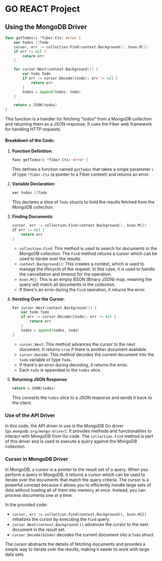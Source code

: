 # GO REACT Project

## Using the MongoDB Driver

```go
func getTodos(c *fiber.Ctx) error {
	var todos []Todo
	cursor, err := collection.Find(context.Background(), bson.M{})
	if err != nil {
		return err
	}

	for cursor.Next(context.Background()) {
		var todo Todo
		if err := cursor.Decode(&todo); err != nil {
			return err
		}
		todos = append(todos, todo)
	}

	return c.JSON(todos)
}
```

This function is a handler for fetching "todos" from a MongoDB collection and returning them as a JSON response. It uses the Fiber web framework for handling HTTP requests.

#### Breakdown of the Code:

1. **Function Definition**:
    ```go
    func getTodos(c *fiber.Ctx) error {
    ```
    This defines a function named `getTodos` that takes a single parameter `c` of type `*fiber.Ctx` (a pointer to a Fiber context) and returns an error.

2. **Variable Declaration**:
    ```go
    var todos []Todo
    ```
    This declares a slice of `Todo` structs to hold the results fetched from the MongoDB collection.

3. **Finding Documents**:
    ```go
    cursor, err := collection.Find(context.Background(), bson.M{})
    if err != nil {
        return err
    }
    ```
    - `collection.Find`: This method is used to search for documents in the MongoDB collection. The `Find` method returns a cursor which can be used to iterate over the results.
    - `context.Background()`: This creates a context, which is used to manage the lifecycle of the request. In this case, it is used to handle the cancellation and timeout for the operation.
    - `bson.M{}`: This is an empty BSON (Binary JSON) map, meaning the query will match all documents in the collection.
    - If there's an error during the `Find` operation, it returns the error.

4. **Iterating Over the Cursor**:
    ```go
    for cursor.Next(context.Background()) {
        var todo Todo
        if err := cursor.Decode(&todo); err != nil {
            return err
        }
        todos = append(todos, todo)
    }
    ```
    - `cursor.Next`: This method advances the cursor to the next document. It returns `true` if there is another document available.
    - `cursor.Decode`: This method decodes the current document into the `todo` variable of type `Todo`.
    - If there's an error during decoding, it returns the error.
    - Each `todo` is appended to the `todos` slice.

5. **Returning JSON Response**:
    ```go
    return c.JSON(todos)
    ```
    This converts the `todos` slice to a JSON response and sends it back to the client.

### Use of the API Driver

In this code, the API driver in use is the MongoDB Go driver (`go.mongodb.org/mongo-driver`). It provides methods and functionalities to interact with MongoDB from Go code. The `collection.Find` method is part of this driver and is used to execute a query against the MongoDB collection.

### Cursor in MongoDB Driver

In MongoDB, a cursor is a pointer to the result set of a query. When you perform a query in MongoDB, it returns a cursor which can be used to iterate over the documents that match the query criteria. The cursor is a powerful concept because it allows you to efficiently handle large sets of data without loading all of them into memory at once. Instead, you can process documents one at a time.

In the provided code:
- `cursor, err := collection.Find(context.Background(), bson.M{})` initializes the cursor by executing the `Find` query.
- `cursor.Next(context.Background())` advances the cursor to the next document in the result set.
- `cursor.Decode(&todo)` decodes the current document into a `Todo` struct.

The cursor abstracts the details of fetching documents and provides a simple way to iterate over the results, making it easier to work with large data sets.